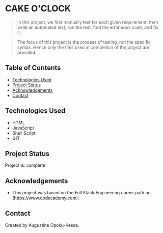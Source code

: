 # CAKE O'CLOCK
> In this project, we first manually test for each given requirement, then write an automated test, run the test, find the erroneous code, and fix it.

> The focus of this project is the process of testing, not the specific syntax. Hence only the files used in completion of the project are provided.

## Table of Contents
* [Technologies Used](#technologies-used)
* [Project Status](#project-status)
* [Acknowledgements](#acknowledgements)
* [Contact](#contact)


## Technologies Used
- HTML
- JavaScript
- Shell Script
- GIT


## Project Status
Project is: complete


## Acknowledgements
- This project was based on the Full Stack Engineering career path on (https://www.codecademy.com).


## Contact
Created by Augustine Opoku-Kesse.
